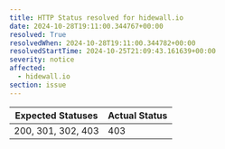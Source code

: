```yaml
---
title: HTTP Status resolved for hidewall.io
date: 2024-10-28T19:11:00.344767+00:00
resolved: True
resolvedWhen: 2024-10-28T19:11:00.344782+00:00
resolvedStartTime: 2024-10-25T21:09:43.161639+00:00
severity: notice
affected:
  - hidewall.io
section: issue
---
```


| Expected Statuses | Actual Status  |
|-------------------|----------------|
| 200, 301, 302, 403 | 403 |
